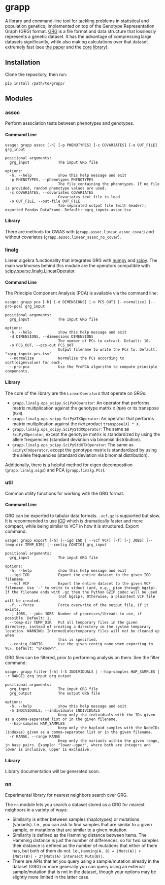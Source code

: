 # grapp

A library and command-line tool for tackling problems in statistical and population genetics, implemented
on top of the Genotype Representation Graph (GRG) format. [GRG](https://github.com/aprilweilab/grgl) is
a file format and data structure that losslessly represents a genetic dataset. It has the advantage of
compressing large datasets significantly, while also making calculations over that dataset extremely fast
(see [the paper](https://www.nature.com/articles/s43588-024-00739-9) and the
[core library](https://github.com/aprilweilab/grgl)).

## Installation

Clone the repository, then run:
```
pip install /path/to/grapp/
```

## Modules

### assoc

Perform association tests between phenotypes and genotypes.

#### Command Line

```
usage: grapp assoc [-h] [-p PHENOTYPES] [-c COVARIATES] [-o OUT_FILE] grg_input

positional arguments:
  grg_input             The input GRG file

options:
  -h, --help            show this help message and exit
  -p PHENOTYPES, --phenotypes PHENOTYPES
                        The file containing the phenotypes. If no file is provided, random phenotype values are used.
  -c COVARIATES, --covariates COVARIATES
                        Covariates text file to load
  -o OUT_FILE, --out-file OUT_FILE
                        Tab-separated output file (with header); exported Pandas DataFrame. Default: <grg_input>.assoc.tsv
```

#### Library

There are methods for GWAS with (`grapp.assoc.linear_assoc_covar`) and without covariates (`grapp.assoc.linear_assoc_no_covar`).

### linalg

Linear algebra functionality that integrates GRG with [numpy](https://numpy.org/) and [scipy](https://scipy.org/). The main workhorses behind this module are
the operators compatible with [scipy.sparse.linalg.LinearOperator](https://docs.scipy.org/doc/scipy/reference/generated/scipy.sparse.linalg.LinearOperator.html#scipy.sparse.linalg.LinearOperator).

#### Command Line

The Principle Component Analysis (PCA) is available via the command line:
```
usage: grapp pca [-h] [-d DIMENSIONS] [-o PCS_OUT] [--normalize] [--pro-pca] grg_input

positional arguments:
  grg_input             The input GRG file

options:
  -h, --help            show this help message and exit
  -d DIMENSIONS, --dimensions DIMENSIONS
                        The number of PCs to extract. Default: 10.
  -o PCS_OUT, --pcs-out PCS_OUT
                        Output filename to write the PCs to. Default: "<grg_input>.pcs.tsv"
  --normalize           Normalize the PCs according to sqrt(eigenvalue) for each.
  --pro-pca             Use the ProPCA algorithm to compute principle components.
```

#### Library

The core of the library are the `LinearOperator`s that operate on GRGs:
* `grapp.linalg.ops_scipy.SciPyXOperator`: An operator that performs matrix multiplication against the genotype matrix `X` (`NxM`) or its transpose (`MxN`).
* `grapp.linalg.ops_scipy.SciPyXTXOperator`: An operator that performs matrix multiplication against the `MxM` product `transpose(X) * X`.
* `grapp.linalg.ops_scipy.SciPyStdXOperator`: The same as `SciPyXOperator`, except the genotype matrix is standardized by using the allele frequencies (standard deviation via binomial distribution).
* `grapp.linalg.ops_scipy.SciPyStdXTXOperator`: The same as `SciPyXTXOperator`, except the genotype matrix is standardized by using the allele frequencies (standard deviation via binomial distribution).

Additionally, there is a helpful method for eigen decomposition (`grapp.linalg.eigs`) and PCA (`grapp.linalg.PCs`).

### util

Common utility functions for working with the GRG format.

#### Command Line

GRG can be exported to tabular data formats. `.vcf.gz` is supported but slow. It is recommended to use [IGD](https://github.com/aprilweilab/picovcf?tab=readme-ov-file#indexable-genotype-data-igd) which is dramatically faster and more compact, while being similar to VCF in how it is structured. Export command:
```
usage: grapp export [-h] [--igd IGD | --vcf VCF] [-f] [-j JOBS] [--temp-dir TEMP_DIR] [--contig CONTIG] grg_input

positional arguments:
  grg_input             The input GRG file

options:
  -h, --help            show this help message and exit
  --igd IGD             Export the entire dataset to the given IGD filename.
  --vcf VCF             Export the entire dataset to the given VCF filename. Use '-' to write to stdout (and, e.g., pipe through bgzip). If the filename ends with .gz then the Python GZIP codec will be used
                        (not bgzip). Otherwise, a plaintext VCF file will be created.
  -f, --force           Force overwrite of the output file, if it exists.
  -j JOBS, --jobs JOBS  Number of processes/threads to use, if possible. Default: 1.
  --temp-dir TEMP_DIR   Put all temporary files in the given directory, instead of creating a directory in the system temporary location. WARNING: Intermediate/temporary files will not be cleaned up when
                        this is specified.
  --contig CONTIG       Use the given contig name when exporting to VCF. Default: "unknown".
```

GRG files can be filtered, prior to performing analysis on them. See the filter command:
```
usage: grapp filter [-h] (-S INDIVIDUALS | --hap-samples HAP_SAMPLES | -r RANGE) grg_input grg_output

positional arguments:
  grg_input             The input GRG file
  grg_output            The output GRG file

options:
  -h, --help            show this help message and exit
  -S INDIVIDUALS, --individuals INDIVIDUALS
                        Keep only the individuals with the IDs given as a comma-separated list or in the given filename.
  --hap-samples HAP_SAMPLES
                        Keep only the haploid samples with the NodeIDs (indexes) given as a comma-separated list or in the given filename.
  -r RANGE, --range RANGE
                        Keep only the variants within the given range, in base pairs. Example: "lower-upper", where both are integers and lower is inclusive, upper is exclusive.
```

#### Library

Library documentation will be generated soon.

### nn

Experimental library for nearest neighbors search over GRG.

The `nn` module lets you search a dataset stored as a GRG for nearest neighbors in a variety of ways:
* Similarity is either between samples (haplotypes) or mutations (variants). I.e., you can ask to find
  samples that are similar to a given sample, or mutations that are similar to a given mutation.
* Similarity is defined as the Hamming distance between items. The Hamming distance is just the number
  of differences, so for two samples their distance is defined as the number of mutations that either of
  them has, but both of them do not. I.e., `Hamming(A, B) = |Muts(A)| + |Muts(B)| - 2*|Muts(A) intersect Muts(B)|`.
* There are APIs that let you query using a sample/mutation already in the dataset (GRG) or more generally
  you can query using an external sample/mutation that is not in the dataset, though your options may
  be slightly more limited in the latter case.



